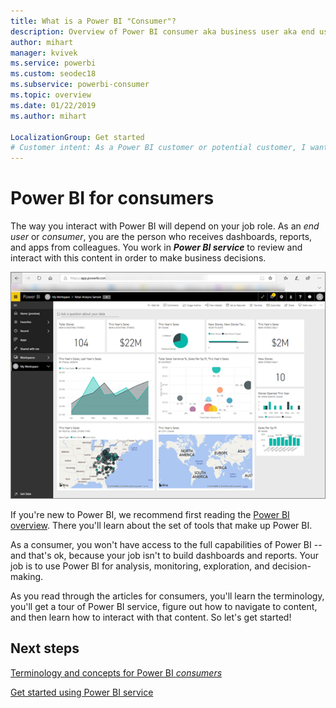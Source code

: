```yaml
---
title: What is a Power BI "Consumer"?
description: Overview of Power BI consumer aka business user aka end user.
author: mihart
manager: kvivek
ms.service: powerbi
ms.custom: seodec18
ms.subservice: powerbi-consumer
ms.topic: overview
ms.date: 01/22/2019
ms.author: mihart

LocalizationGroup: Get started
# Customer intent: As a Power BI customer or potential customer, I want to get a definition of a Power BI consumer so I know if I am a consumer (versus admin, creator, or dev) and, as a consumer, what I can accomplish with Power BI service.
---
```


<!-- fold this topic into existing topics -->
# Power BI for consumers
The way you interact with Power BI will depend on your job role. As an *end user* or *consumer*, you are the person who receives dashboards, reports, and apps from colleagues. You work in ***Power BI service*** to review and interact with this content in order to make business decisions.

![Power BI dashboard](media/end-user-consumer/power-bi-service.png)

If you're new to Power BI, we recommend first reading the [Power BI overview](../power-bi-overview.md). There you'll learn about the set of tools that make up Power BI.

As a consumer, you won't have access to the full capabilities of Power BI -- and that's ok, because your job isn't to build dashboards and reports. Your job is to use Power BI for analysis, monitoring, exploration, and decision-making.

As you read through the articles for consumers, you'll learn the terminology, you'll get a tour of Power BI service, figure out how to navigate to content, and then learn how to interact with that content.  So let's get started!

## Next steps

[Terminology and concepts for Power BI *consumers*](end-user-basic-concepts.md)

<!-- [Get started guide for *consumers*] -->
[Get started using Power BI service](../service-get-started.md)

